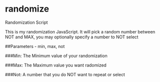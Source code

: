 # randomize
Randomization Script

This is my randomization JavaScript. It will pick a random number between NOT and MAX, you may optionally specify a number to NOT select

##Parameters - min, max, not

###Min: The Minimum value of your randomization

###Max: The Maximum value you want radomized

###Not: A number that you do NOT want to repeat or select
